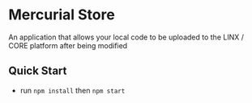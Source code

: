 # Mercurial Store 

An application that allows your local code to be uploaded to the LINX / CORE platform after being modified

## Quick Start
- run `npm install` then `npm start`